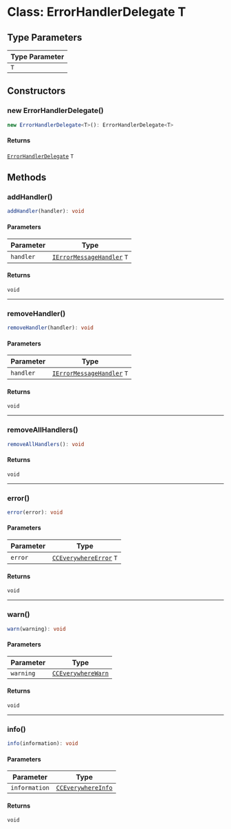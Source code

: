 # Class: ErrorHandlerDelegate T

## Type Parameters

| Type Parameter |
| ------ |
| `T` |

## Constructors

### new ErrorHandlerDelegate()

```ts
new ErrorHandlerDelegate<T>(): ErrorHandlerDelegate<T>
```

#### Returns

[`ErrorHandlerDelegate`](error-handler-delegate.md) `T`

## Methods

### addHandler()

```ts
addHandler(handler): void
```

#### Parameters

| Parameter | Type |
| ------ | ------ |
| `handler` | [`IErrorMessageHandler`](../../IErrorMessageHandler/interfaces/i-error-message-handler.md) `T` |

#### Returns

`void`

<hr />

### removeHandler()

```ts
removeHandler(handler): void
```

#### Parameters

| Parameter | Type |
| ------ | ------ |
| `handler` | [`IErrorMessageHandler`](../../IErrorMessageHandler/interfaces/i-error-message-handler.md) `T` |

#### Returns

`void`

<hr />

### removeAllHandlers()

```ts
removeAllHandlers(): void
```

#### Returns

`void`

<hr />

### error()

```ts
error(error): void
```

#### Parameters

| Parameter | Type |
| ------ | ------ |
| `error` | [`CCEverywhereError`](../../CCEverywhereError/classes/cc-everywhere-error.md) `T` |

#### Returns

`void`

<hr />

### warn()

```ts
warn(warning): void
```

#### Parameters

| Parameter | Type |
| ------ | ------ |
| `warning` | [`CCEverywhereWarn`](../../CCEverywhereError.types/interfaces/cc-everywhere-warn.md) |

#### Returns

`void`

<hr />

### info()

```ts
info(information): void
```

#### Parameters

| Parameter | Type |
| ------ | ------ |
| `information` | [`CCEverywhereInfo`](../../CCEverywhereError.types/interfaces/cc-everywhere-info.md) |

#### Returns

`void`

